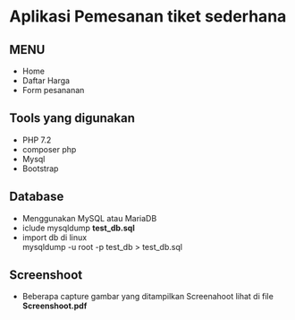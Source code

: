 # Aplikasi Pemesanan tiket sederhana

## MENU

- Home
- Daftar Harga
- Form pesananan

## Tools yang digunakan

- PHP 7.2
- composer php
- Mysql
- Bootstrap

## Database

- Menggunakan MySQL atau MariaDB
- iclude mysqldump **test_db.sql**
- import db di linux  
  mysqldump -u root -p test_db > test_db.sql

## Screenshoot

- Beberapa capture gambar yang ditampilkan Screenahoot lihat di file **Screenshoot.pdf**
